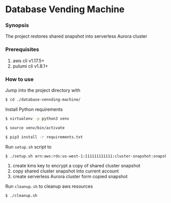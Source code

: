 # Database Vending Machine

### Synopsis

The project restores shared snapshot into serverless Aurora cluster 

### Prerequisites
1. aws cli v1.17.5+
1. pulumi cli v1.8.1+ 

### How to use

Jump into the project directory with

```bash
$ cd ./database-vennding-machine/
```

Install Python requirements

```bash
$ virtualenv -p python3 venv
```
```bash
$ source venv/bin/activate
```
```bash
$ pip3 install -r requirements.txt
```

Run `setup.sh` script to

```bash
$ ./setup.sh arn:aws:rds:us-west-1:111111111111:cluster-snapshot:snapshot-shared
```  

1. create kms key to encrypt a copy of shared cluster snapshot
1. copy shared cluster snapshot into current account
1. create serverless Aurora cluster form copied snapshot

Run `cleanup.sh` to cleanup aws resources 

```bash
$ ./cleanup.sh
```
